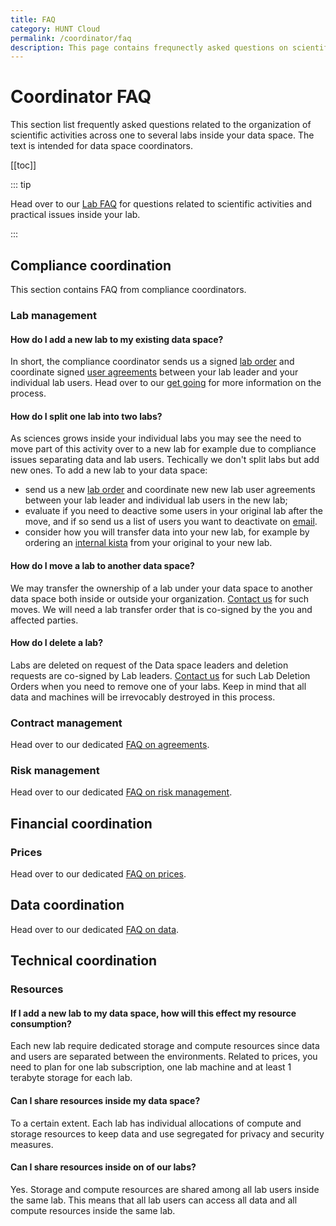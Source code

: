 ```yaml
---
title: FAQ
category: HUNT Cloud
permalink: /coordinator/faq
description: This page contains frequnectly asked questions on scientific coordination in HUNT Cloud.
---
```


# Coordinator FAQ

This section list frequently asked questions related to the organization of scientific activities across one to several labs inside your data space. The text is intended for data space coordinators.

[[toc]]


::: tip

Head over to our [Lab FAQ](/faq/) for questions related to scientific activities and practical issues inside your lab. 

:::




## Compliance coordination

This section contains FAQ from compliance coordinators.

### Lab management

#### How do I add a new lab to my existing data space? 

In short, the compliance coordinator sends us a signed [lab order](/agreements/get-going/#lab-orders) and coordinate signed [user agreements](/agreements/downloads/#user-agreement) between your lab leader and your individual lab users. Head over to our [get going](/agreements/get-going/) for more information on the process.

#### How do I split one lab into two labs? 

As sciences grows inside your individual labs you may see the need to move part of this activity over to a new lab for example due to compliance issues separating data and lab users. Techically we don't split labs but add new ones. To add a new lab to your data space: 

- send us a new [lab order](/agreements/get-going/#lab-orders) and coordinate new new lab user agreements between your lab leader and individual lab users in the new lab;
- evaluate if you need to deactive some users in your original lab after the move, and if so send us a list of users you want to deactivate on [email](/contact).
- consider how you will transfer data into your new lab, for example by ordering an [internal kista](/agreements/downloads/#external-kista-import-order) from your original to your new lab.

#### How do I move a lab to another data space? 

We may transfer the ownership of a lab under your data space to another data space both inside or outside your organization. [Contact us](/contact) for such moves. We will need a lab transfer order that is co-signed by the you and affected parties.

#### How do I delete a lab? 

Labs are deleted on request of the Data space leaders and deletion requests are co-signed by Lab leaders. [Contact us](/contact) for such Lab Deletion Orders when you need to remove one of your labs. Keep in mind that all data and machines will be irrevocably destroyed in this process.


### Contract management

Head over to our dedicated [FAQ on agreements](/agreements/faq/).

### Risk management

Head over to our dedicated [FAQ on risk management](/riskmanagement/faq/).

















## Financial coordination

### Prices

Head over to our dedicated [FAQ on prices](/prices/faq/).







## Data coordination

Head over to our dedicated [FAQ on data](/data/faq/).







## Technical coordination

### Resources

#### If I add a new lab to my data space, how will this effect my resource consumption? 

Each new lab require dedicated storage and compute resources since data and users are separated between the environments. Related to prices, you need to plan for one lab subscription, one lab machine and at least 1 terabyte storage for each lab. 

#### Can I share resources inside my data space? 

To a certain extent. Each lab has individual allocations of compute and storage resources to keep data and use segregated for privacy and security measures. 


#### Can I share resources inside on of our labs? 

Yes. Storage and compute resources are shared among all lab users inside the same lab. This means that all lab users can access all data and all compute resources inside the same lab. 








